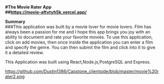 
<strong>#The Movie Rater App</strong><br>
<strong>##https://movie-aftvtyh5k.vercel.app/</strong>

<strong>Summary</strong><br>###This application was built by a movie lover for movie lovers. Film has always been a passion for me and I hope this 
app brings you joy with an ability to document and rate your favorite movies. To use this application, click on add movies, then once inside the application you can enter a film and specify the genre. You can then submit the film and click into it to give it a detailed review. 

This Application was built using React,Node.js,PostgreSQL and Express.


[](featureimg/Movie%20rater1.png)










https://github.com/Dustin1386/Capstone_clientside/blob/master/movie%20rater2.png
